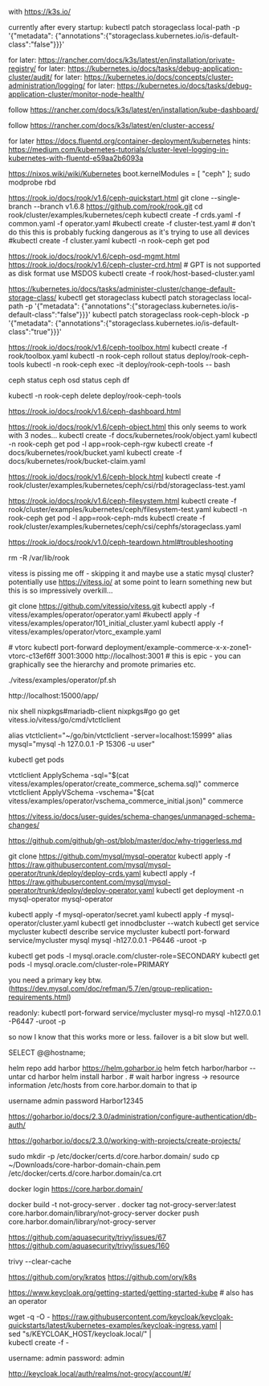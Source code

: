 with https://k3s.io/

currently after every startup: kubectl patch storageclass local-path -p '{"metadata": {"annotations":{"storageclass.kubernetes.io/is-default-class":"false"}}}'

for later: https://rancher.com/docs/k3s/latest/en/installation/private-registry/
for later: https://kubernetes.io/docs/tasks/debug-application-cluster/audit/
for later: https://kubernetes.io/docs/concepts/cluster-administration/logging/
for later: https://kubernetes.io/docs/tasks/debug-application-cluster/monitor-node-health/

follow https://rancher.com/docs/k3s/latest/en/installation/kube-dashboard/

follow https://rancher.com/docs/k3s/latest/en/cluster-access/

for later https://docs.fluentd.org/container-deployment/kubernetes
hints: https://medium.com/kubernetes-tutorials/cluster-level-logging-in-kubernetes-with-fluentd-e59aa2b6093a




https://nixos.wiki/wiki/Kubernetes
boot.kernelModules = [ "ceph" ];
sudo modprobe rbd



https://rook.io/docs/rook/v1.6/ceph-quickstart.html
git clone --single-branch --branch v1.6.8 https://github.com/rook/rook.git
cd rook/cluster/examples/kubernetes/ceph
kubectl create -f crds.yaml -f common.yaml -f operator.yaml
#kubectl create -f cluster-test.yaml # don't do this this is probably fucking dangerous as it's trying to use all devices
#kubectl create -f cluster.yaml
kubectl -n rook-ceph get pod

https://rook.io/docs/rook/v1.6/ceph-osd-mgmt.html
https://rook.io/docs/rook/v1.6/ceph-cluster-crd.html
\# GPT is not supported as disk format use MSDOS
kubectl create -f rook/host-based-cluster.yaml


https://kubernetes.io/docs/tasks/administer-cluster/change-default-storage-class/
kubectl get storageclass
kubectl patch storageclass local-path -p '{"metadata": {"annotations":{"storageclass.kubernetes.io/is-default-class":"false"}}}'
kubectl patch storageclass rook-ceph-block -p '{"metadata": {"annotations":{"storageclass.kubernetes.io/is-default-class":"true"}}}'


https://rook.io/docs/rook/v1.6/ceph-toolbox.html
kubectl create -f rook/toolbox.yaml 
kubectl -n rook-ceph rollout status deploy/rook-ceph-tools
kubectl -n rook-ceph exec -it deploy/rook-ceph-tools -- bash


ceph status
ceph osd status
ceph df

kubectl -n rook-ceph delete deploy/rook-ceph-tools


https://rook.io/docs/rook/v1.6/ceph-dashboard.html




https://rook.io/docs/rook/v1.6/ceph-object.html
this only seems to work with 3 nodes...
kubectl create -f docs/kubernetes/rook/object.yaml
kubectl -n rook-ceph get pod -l app=rook-ceph-rgw
kubectl create -f docs/kubernetes/rook/bucket.yaml
kubectl create -f docs/kubernetes/rook/bucket-claim.yaml



https://rook.io/docs/rook/v1.6/ceph-block.html
kubectl create -f rook/cluster/examples/kubernetes/ceph/csi/rbd/storageclass-test.yaml



https://rook.io/docs/rook/v1.6/ceph-filesystem.html
kubectl create -f rook/cluster/examples/kubernetes/ceph/filesystem-test.yaml
kubectl -n rook-ceph get pod -l app=rook-ceph-mds
kubectl create -f rook/cluster/examples/kubernetes/ceph/csi/cephfs/storageclass.yaml



https://rook.io/docs/rook/v1.0/ceph-teardown.html#troubleshooting

rm -R /var/lib/rook



















vitess is pissing me off - skipping it and maybe use a static mysql cluster?
potentially use https://vitess.io/ at some point to learn something new but this is so impressively overkill...

git clone https://github.com/vitessio/vitess.git
kubectl apply -f vitess/examples/operator/operator.yaml
#kubectl apply -f vitess/examples/operator/101_initial_cluster.yaml
kubectl apply -f vitess/examples/operator/vtorc_example.yaml

\# vtorc
kubectl port-forward deployment/example-commerce-x-x-zone1-vtorc-c13ef6ff 3001:3000
http://localhost:3001
\# this is epic - you can graphically see the hierarchy and promote primaries etc.

./vitess/examples/operator/pf.sh

http://localhost:15000/app/

nix shell nixpkgs#mariadb-client nixpkgs#go
go get vitess.io/vitess/go/cmd/vtctlclient

alias vtctlclient="~/go/bin/vtctlclient -server=localhost:15999"
alias mysql="mysql -h 127.0.0.1 -P 15306 -u user"

kubectl get pods

vtctlclient ApplySchema -sql="$(cat vitess/examples/operator/create_commerce_schema.sql)" commerce
vtctlclient ApplyVSchema -vschema="$(cat vitess/examples/operator/vschema_commerce_initial.json)" commerce

https://vitess.io/docs/user-guides/schema-changes/unmanaged-schema-changes/

https://github.com/github/gh-ost/blob/master/doc/why-triggerless.md






git clone https://github.com/mysql/mysql-operator
kubectl apply -f https://raw.githubusercontent.com/mysql/mysql-operator/trunk/deploy/deploy-crds.yaml
kubectl apply -f https://raw.githubusercontent.com/mysql/mysql-operator/trunk/deploy/deploy-operator.yaml
kubectl get deployment -n mysql-operator mysql-operator

kubectl apply -f mysql-operator/secret.yaml
kubectl apply -f mysql-operator/cluster.yaml
kubectl get innodbcluster --watch
kubectl get service mycluster
kubectl describe service mycluster
kubectl port-forward service/mycluster mysql
mysql -h127.0.0.1 -P6446 -uroot -p

kubectl get pods -l mysql.oracle.com/cluster-role=SECONDARY
kubectl get pods -l mysql.oracle.com/cluster-role=PRIMARY

you need a primary key btw. (https://dev.mysql.com/doc/refman/5.7/en/group-replication-requirements.html)

readonly:
kubectl port-forward service/mycluster mysql-ro
mysql -h127.0.0.1 -P6447 -uroot -p

so now I know that this works more or less. failover is a bit slow but well.

SELECT @@hostname;




















helm repo add harbor https://helm.goharbor.io
helm fetch harbor/harbor --untar
cd harbor
helm install harbor .
\# wait
harbor ingress -> resource information
/etc/hosts from core.harbor.domain to that ip

username admin password Harbor12345

https://goharbor.io/docs/2.3.0/administration/configure-authentication/db-auth/

https://goharbor.io/docs/2.3.0/working-with-projects/create-projects/

sudo mkdir -p /etc/docker/certs.d/core.harbor.domain/
sudo cp ~/Downloads/core-harbor-domain-chain.pem /etc/docker/certs.d/core.harbor.domain/ca.crt

docker login https://core.harbor.domain/


docker build -t not-grocy-server .
docker tag not-grocy-server:latest core.harbor.domain/library/not-grocy-server
docker push core.harbor.domain/library/not-grocy-server

https://github.com/aquasecurity/trivy/issues/67
https://github.com/aquasecurity/trivy/issues/160

trivy --clear-cache
























https://github.com/ory/kratos
https://github.com/ory/k8s



https://www.keycloak.org/getting-started/getting-started-kube
\# also has an operator

wget -q -O - https://raw.githubusercontent.com/keycloak/keycloak-quickstarts/latest/kubernetes-examples/keycloak-ingress.yaml | \
sed "s/KEYCLOAK_HOST/keycloak.local/" | \
kubectl create -f -

username: admin
password: admin

http://keycloak.local/auth/realms/not-grocy/account/#/